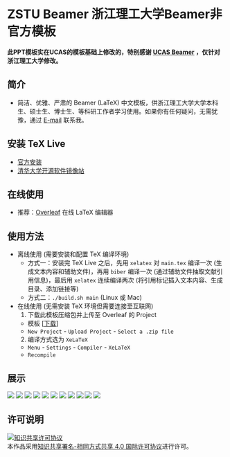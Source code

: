  # ZSTU Beamer  浙江理工大学Beamer非官方模板
 
 **此PPT模板实在UCAS的模板基础上修改的，特别感谢 [UCAS Beamer](https://github.com/icgw/ucas-beamer) ，仅针对浙江理工大学修改。**


## 简介
* 简洁、优雅、严肃的 Beamer (LaTeX) 中文模板，供浙江理工大学大学本科生、硕士生、博士生、等科研工作者学习使用。如果你有任何疑问，无需犹豫，通过 [E-mail](mailto:guoxiaozhong1990@outlook.com) 联系我。


## 安装 TeX Live
* [官方安装](https://www.tug.org/texlive/)
* [清华大学开源软件镜像站](https://mirrors.tuna.tsinghua.edu.cn/CTAN/systems/texlive/)

## 在线使用
* 推荐：[Overleaf](https://www.overleaf.com) 在线 LaTeX 编辑器

## 使用方法
* 离线使用 (需要安装和配置 TeX 编译环境)
  - 方式一：安装完 TeX Live 之后，先用 `xelatex` 对 `main.tex` 编译一次 (生成文本内容和辅助文件)，再用 `biber` 编译一次 (通过辅助文件抽取文献引用信息)，最后用 `xelatex` 连续编译两次 (将引用标记插入文本内容、生成目录、添加链接等)
  - 方式二：`./build.sh main` (Linux 或 Mac)
* 在线使用 (无需安装 TeX 环境但需要连接至互联网)
  1. 下载此模板压缩包并上传至 Overleaf 的 Project
    - 模板 \[[下载](https://github.com/spartajet/zstu-beamer.git/releases)\]
    - `New Project` - `Upload Project` - `Select a .zip file`
  2. 编译方式选为 `XeLaTeX`
    - `Menu` - `Settings` - `Compiler` - `XeLaTeX`
    - `Recompile`

## 展示

![](pic/main_页面_01.jpg)
![](pic/main_页面_02.jpg)
![](pic/main_页面_03.jpg)
![](pic/main_页面_04.jpg)
![](pic/main_页面_05.jpg)
![](pic/main_页面_06.jpg)
![](pic/main_页面_07.jpg)
![](pic/main_页面_08.jpg)
![](pic/main_页面_09.jpg)
![](pic/main_页面_10.jpg)
![](pic/main_页面_11.jpg)

## 许可说明
<a rel="license" href="http://creativecommons.org/licenses/by-sa/4.0/"><img alt="知识共享许可协议" style="border-width:0" src="https://i.creativecommons.org/l/by-sa/4.0/88x31.png" /></a><br />本作品采用<a rel="license" href="http://creativecommons.org/licenses/by-sa/4.0/">知识共享署名-相同方式共享 4.0 国际许可协议</a>进行许可。